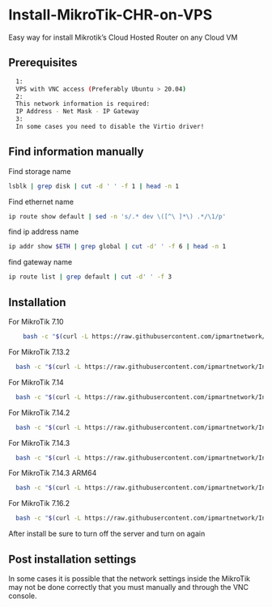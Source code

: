 # Install-MikroTik-CHR-on-VPS
Easy way for install Mikrotik’s Cloud Hosted Router on any Cloud VM

## Prerequisites

```bash
  1:
  VPS with VNC access (Preferably Ubuntu > 20.04)
  2:
  This network information is required:
  IP Address - Net Mask - IP Gateway
  3:
  In some cases you need to disable the Virtio driver!
```

## Find information manually
Find storage name
```bash
lsblk | grep disk | cut -d ' ' -f 1 | head -n 1
```
Find ethernet name
```bash
ip route show default | sed -n 's/.* dev \([^\ ]*\) .*/\1/p'
```
find ip address name
```bash
ip addr show $ETH | grep global | cut -d' ' -f 6 | head -n 1
```
find gateway name
```bash
ip route list | grep default | cut -d' ' -f 3
```
## Installation

For MikroTik 7.10

```bash
    bash -c "$(curl -L https://raw.githubusercontent.com/ipmartnetwork/Install-MikroTik-CHR/main/mik710.sh)"
```

For MikroTik 7.13.2

```bash
  bash -c "$(curl -L https://raw.githubusercontent.com/ipmartnetwork/Install-MikroTik-CHR/main/mik7132.sh)"
```

For MikroTik 7.14

```bash
  bash -c "$(curl -L https://raw.githubusercontent.com/ipmartnetwork/Install-MikroTik-CHR/main/mik714.sh)"
```

For MikroTik 7.14.2

```bash
  bash -c "$(curl -L https://raw.githubusercontent.com/ipmartnetwork/Install-MikroTik-CHR/main/mik7142.sh)"
```


For MikroTik 7.14.3

```bash
  bash -c "$(curl -L https://raw.githubusercontent.com/ipmartnetwork/Install-MikroTik-CHR/main/mik7143.sh)"
```

For MikroTik 7.14.3 ARM64

```bash
  bash -c "$(curl -L https://raw.githubusercontent.com/ipmartnetwork/Install-MikroTik-CHR/main/ARM64.sh)"
```

For MikroTik 7.16.2

```bash
  bash -c "$(curl -L https://raw.githubusercontent.com/ipmartnetwork/Install-MikroTik-CHR/main/mik7162.sh)"
```



After install be sure to turn off the server and turn on again
## Post installation settings

In some cases it is possible that the network settings inside the MikroTik may not be done correctly that you must manually and through the VNC console.
